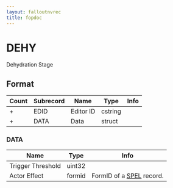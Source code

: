 ```yaml
---
layout: falloutnvrec
title: fopdoc
---
```

DEHY
====

Dehydration Stage

## Format

Count | Subrecord | Name | Type | Info
------|-----------|------|------|-----
+ | EDID | Editor ID | cstring |
+ | DATA | Data | struct |

### DATA

Name | Type | Info
-----|------|-----
Trigger Threshold | uint32 |
Actor Effect | formid | FormID of a [SPEL](SPEL.md) record.
